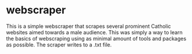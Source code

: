# webscraper

This is a simple webscraper that scrapes several prominent Catholic websites aimed towards a male audience. This was simply a way to learn the basics of webscraping using as minimal amount of tools and packages as possible. The scraper writes to a .txt file.
